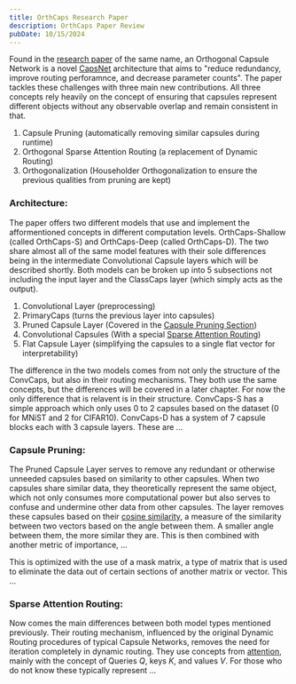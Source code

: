 ```yaml
---
title: OrthCaps Research Paper
description: OrthCaps Paper Review
pubDate: 10/15/2024
---
```

Found in the [research paper](https://arxiv.org/abs/2403.13351) of the same name, an Orthogonal Capsule Network is a novel [CapsNet](https://james-fleming12.github.io/stuff/capsnet/) architecture that aims to "reduce redundancy, improve routing perforamnce, and decrease parameter counts". The paper tackles these challenges with three main new contributions. All three concepts rely heavily on the concept of ensuring that capsules represent different objects without any observable overlap and remain consistent in that.
1. Capsule Pruning (automatically removing similar capsules during runtime)
2. Orthogonal Sparse Attention Routing (a replacement of Dynamic Routing)
3. Orthogonalization (Householder Orthogonalization to ensure the previous qualities from pruning are kept)

### Architecture:
The paper offers two different models that use and implement the afformentioned concepts in different computation levels. OrthCaps-Shallow (called OrthCaps-S) and OrthCaps-Deep (called OrthCaps-D). The two share almost all of the same model features with their sole differences being in the intermediate Convolutional Capsule layers which will be described shortly. Both models can be broken up into 5 subsections not including the input layer and the ClassCaps layer (which simply acts as the output).
1. Convolutional Layer (preprocessing)
2. PrimaryCaps (turns the previous layer into capsules)
3. Pruned Capsule Layer (Covered in the [Capsule Pruning Section](#capsule-pruning))
4. Convolutional Capsules (With a special [Sparse Attention Routing](#sparse-attention-routing))
5. Flat Capsule Layer (simplifying the capsules to a single flat vector for interpretability)

The difference in the two models comes from not only the structure of the ConvCaps, but also in their routing mechanisms. They both use the same concepts, but the differences will be covered in a later chapter. For now the only difference that is relavent is in their structure. ConvCaps-S has a simple approach which only uses 0 to 2 capsules based on the dataset (0 for MNiST and 2 for CIFAR10). ConvCaps-D has a system of 7 capsule blocks each with 3 capsule layers. These are ...

### Capsule Pruning:
The Pruned Capsule Layer serves to remove any redundant or otherwise unneeded capsules based on similarity to other capsules. When two capsules share similar data, they theoretically represent the same object, which not only consumes more computational power but also serves to confuse and undermine other data from other capsules. The layer removes these capsules based on their [cosine similarity](https://www.sciencedirect.com/topics/computer-science/cosine-similarity), a measure of the similarity between two vectors based on the angle between them. A smaller angle between them, the more similar they are. This is then combined with another metric of importance, ...

This is optimized with the use of a mask matrix, a type of matrix that is used to eliminate the data out of certain sections of another matrix or vector. This ...

### Sparse Attention Routing:
Now comes the main differences between both model types mentioned previously. Their routing mechanism, influenced by the original Dynamic Routing procedures of typical Capsule Networks, removes the need for iteration completely in dynamic routing. They use concepts from [attention](https://machinelearningmastery.com/the-attention-mechanism-from-scratch/), mainly with the concept of Queries $Q$, keys $K$, and values $V$. For those who do not know these typically represent ...